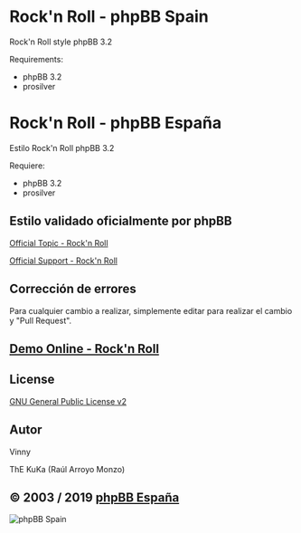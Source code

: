 Rock'n Roll - phpBB Spain
=========================

Rock'n Roll style phpBB 3.2

Requirements:
- phpBB 3.2
- prosilver

Rock'n Roll - phpBB España
==========================

Estilo Rock'n Roll phpBB 3.2

Requiere:
- phpBB 3.2
- prosilver

## Estilo validado oficialmente por phpBB 
[Official Topic - Rock'n Roll](https://www.phpbb.com/community/viewtopic.php?f=596&p=14827036#p14827036)

[Official Support - Rock'n Roll](https://www.phpbb.com/community/viewtopic.php?f=596&p=14827036#p14827036)

## Corrección de errores
Para cualquier cambio a realizar, simplemente editar para realizar el cambio y "Pull Request".

## [Demo Online - Rock'n Roll](https://www.phpbb-es.com/styles/demo/#rockn_roll)

## License
[GNU General Public License v2](http://opensource.org/licenses/GPL-2.0)

## Autor
Vinny

ThE KuKa (Raúl Arroyo Monzo)

## © 2003 / 2019 [phpBB España](https://www.phpbb-es.com)

![phpBB Spain](https://www.phpbb-es.com/images/logo_new_small.png) 

